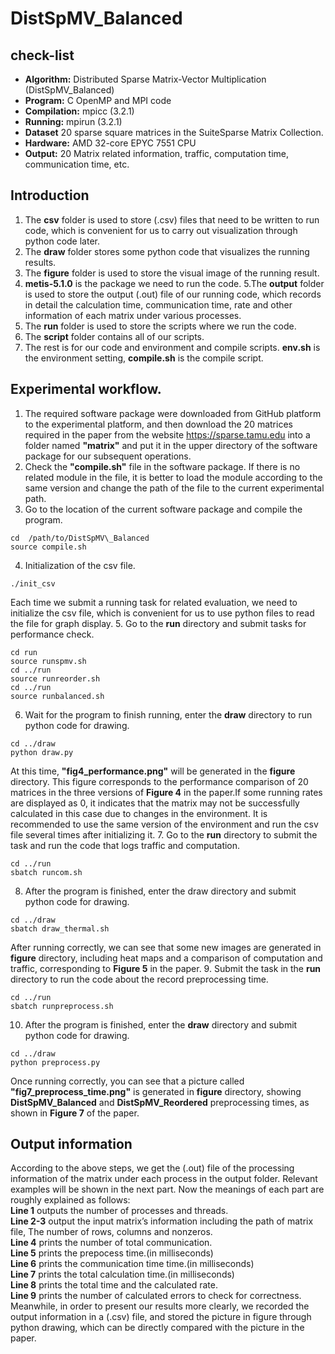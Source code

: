 # DistSpMV_Balanced

## check-list 
- __Algorithm:__ Distributed Sparse Matrix-Vector Multiplication (DistSpMV_Balanced)
- __Program:__ C OpenMP and MPI code
- __Compilation:__ mpicc (3.2.1)
- __Running:__ mpirun (3.2.1)
- __Dataset__ 20 sparse square matrices in the SuiteSparse Matrix Collection.
- __Hardware:__ AMD 32-core EPYC 7551 CPU
- __Output:__ 20 Matrix related information, traffic, computation time, communication time, etc.
## Introduction
1. The __csv__ folder is used to store (.csv) files that need to be written to run code, which is convenient for us to carry out visualization through python code later.
2. The __draw__ folder stores some python code that visualizes the running results.
3. The __figure__ folder is used to store the visual image of the running result.
4. __metis-5.1.0__ is the package we need to run the code.
5.The __output__ folder is used to store the output (.out) file of our running code, which records in detail the calculation time, communication time, rate and other information of each matrix under various processes.
6. The __run__ folder is used to store the scripts where we run the code.
7. The __script__ folder contains all of our scripts.
8. The rest is for our code and environment and compile scripts. __env.sh__ is the environment setting, __compile.sh__ is the compile script.

## Experimental workflow.
1. The required software package were downloaded from GitHub platform to the experimental platform, and then  download the 20 matrices required in the paper from the website https://sparse.tamu.edu into a folder named __"matrix"__ and put it in the upper directory of the software package for our subsequent operations. 
2. Check the __"compile.sh"__ file in the software package. If there is no related module in the file, it is better to load the module according to the same version and change the path of the file to the current experimental path.
3. Go to the location of the current software package and compile the program.
```
cd  /path/to/DistSpMV\_Balanced
source compile.sh
```
4. Initialization of the csv file.
```
./init_csv
```
Each time we submit a running task for related evaluation, we need to initialize the csv file, which is convenient for us to use python files to read the file for graph display.
5. Go to the __run__ directory and submit tasks for performance check.
```
cd run
source runspmv.sh
cd ../run
source runreorder.sh
cd ../run
source runbalanced.sh
```
6. Wait for the program to finish running, enter the __draw__ directory to run python code for drawing.
```
cd ../draw
python draw.py
```
At this time, __"fig4\_performance.png"__ will be generated in the __figure__ directory. This figure corresponds to the performance comparison of 20 matrices in the three versions of __Figure 4__ in the paper.If some running rates are displayed as 0, it indicates that the matrix may not be successfully calculated in this case due to changes in the environment. It is recommended to use the same version of the environment and run the csv file several times after initializing it.
7. Go to the __run__ directory to submit the task and run the code that logs traffic and computation.
```
cd ../run
sbatch runcom.sh
```
8. After the program is finished, enter the draw directory and submit python code for drawing.
```
cd ../draw
sbatch draw_thermal.sh
```
After running correctly, we can see that some new images are generated in __figure__ directory, including heat maps and a comparison of computation and traffic, corresponding to __Figure 5__ in the paper.
9. Submit the task in the __run__ directory to run the code about the record preprocessing time.
```
cd ../run
sbatch runpreprocess.sh
```
10. After the program is finished, enter the __draw__ directory and submit python code for drawing.
```
cd ../draw
python preprocess.py
```
Once running correctly, you can see that a picture called __"fig7_preprocess_time.png"__ is generated in __figure__ directory, showing __DistSpMV_Balanced__ and __DistSpMV_Reordered__ preprocessing times, as shown in __Figure 7__ of the paper.
## Output information
According to the above steps, we get the (.out) file of the processing information of the matrix under each process in the output folder. Relevant examples will be shown in the next part. Now the meanings of each part are roughly explained as follows: <br>
__Line 1__ outputs the number of processes and threads.<br>
__Line 2-3__ output the input matrix’s information including the path of matrix file, The number of rows, columns and nonzeros.<br>
__Line 4__ prints the number of total communication. <br>
__Line 5__ prints the prepocess time.(in milliseconds) <br>
__Line 6__ prints the communication time time.(in milliseconds) <br> 
__Line 7__ prints the total calculation time.(in milliseconds)  <br>
__Line 8__ prints the total time and the calculated rate. <br>
__Line 9__ prints the number of calculated errors to check for correctness. <br>
Meanwhile, in order to present our results more clearly, we recorded the output information in a (.csv) file, and stored the picture in figure through python drawing, which can be directly compared with the picture in the paper.

